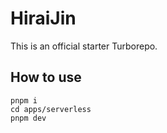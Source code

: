 # HiraiJin

This is an official starter Turborepo.

## How to use

```
pnpm i
cd apps/serverless
pnpm dev
```